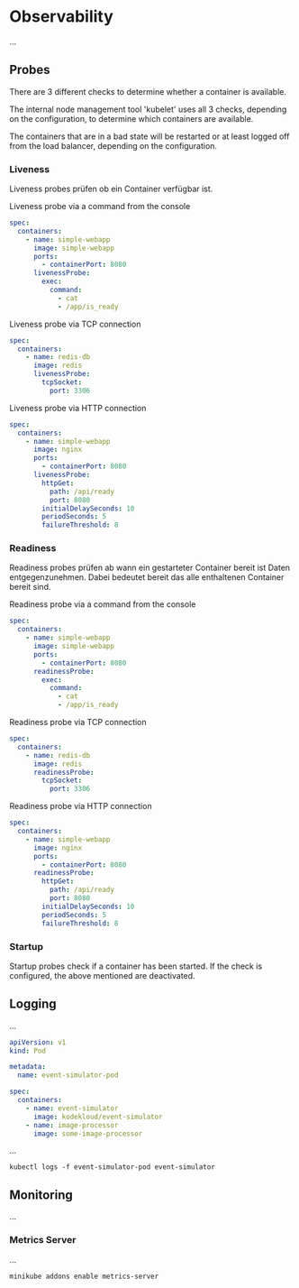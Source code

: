 # Observability

...

## Probes

There are 3 different checks to determine whether a container is available.

The internal node management tool 'kubelet' uses all 3 checks, depending on the configuration, to determine which containers are available.

The containers that are in a bad state will be restarted or at least logged off from the load balancer, depending on the configuration.

### Liveness

Liveness probes prüfen ob ein Container verfügbar ist.

Liveness probe via a command from the console

```yaml
spec:
  containers:
    - name: simple-webapp
      image: simple-webapp
      ports:
        - containerPort: 8080
      livenessProbe:
        exec:
          command:
            - cat
            - /app/is_ready
```

Liveness probe via TCP connection

```yaml
spec:
  containers:
    - name: redis-db
      image: redis
      livenessProbe:
        tcpSocket:
          port: 3306
```

Liveness probe via HTTP connection

```yaml
spec:
  containers:
    - name: simple-webapp
      image: nginx
      ports:
        - containerPort: 8080
      livenessProbe:
        httpGet:
          path: /api/ready
          port: 8080
        initialDelaySeconds: 10
        periodSeconds: 5
        failureThreshold: 8
```

### Readiness

Readiness probes prüfen ab wann ein gestarteter Container bereit ist Daten entgegenzunehmen. Dabei bedeutet bereit das alle enthaltenen Container bereit sind.

Readiness probe via a command from the console

```yaml
spec:
  containers:
    - name: simple-webapp
      image: simple-webapp
      ports:
        - containerPort: 8080
      readinessProbe:
        exec:
          command:
            - cat
            - /app/is_ready
```

Readiness probe via TCP connection

```yaml
spec:
  containers:
    - name: redis-db
      image: redis
      readinessProbe:
        tcpSocket:
          port: 3306
```

Readiness probe via HTTP connection

```yaml
spec:
  containers:
    - name: simple-webapp
      image: nginx
      ports:
        - containerPort: 8080
      readinessProbe:
        httpGet:
          path: /api/ready
          port: 8080
        initialDelaySeconds: 10
        periodSeconds: 5
        failureThreshold: 8
```

### Startup

Startup probes check if a container has been started. If the check is configured, the above mentioned are deactivated. 

## Logging

...

```yaml
apiVersion: v1
kind: Pod

metadata:
  name: event-simulator-pod

spec:
  containers:
    - name: event-simulator
      image: kodekloud/event-simulator
    - name: image-processor
      image: some-image-processor
```

...

```console
kubectl logs -f event-simulator-pod event-simulator
```

## Monitoring

...

### Metrics Server

...

```console
minikube addons enable metrics-server
```
